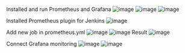 Installed and run Prometheus and Grafana
![image](https://user-images.githubusercontent.com/82173878/177039835-9b7986a0-14de-4daf-8f74-d0aad4aa04c4.png)
![image](https://user-images.githubusercontent.com/82173878/177039905-6b6733e4-903e-4b24-8593-28d905351c2b.png)
![image](https://user-images.githubusercontent.com/82173878/177039870-f04ca743-88a4-49b2-b7ff-f9281e06bf9a.png)

Installed Prometheus plugin for Jenkins
![image](https://user-images.githubusercontent.com/82173878/177039979-2a61da41-0076-4b76-8a09-8d5236292f5f.png)

Add new job in prometheus.yml
![image](https://user-images.githubusercontent.com/82173878/177040215-58e2b311-7091-41b8-9555-ad45bcafd9cc.png)
![image](https://user-images.githubusercontent.com/82173878/177040032-3da02962-3639-43a0-a279-a13c4b9c3c7c.png)
Result
![image](https://user-images.githubusercontent.com/82173878/177040516-e073aba2-1c98-4a45-9f73-1daef9544f7d.png)

Connect Grafana monitoring
![image](https://user-images.githubusercontent.com/82173878/177040663-d71074d9-7d17-4e74-96ff-034255ad4898.png)
![image](https://user-images.githubusercontent.com/82173878/177040896-bb951989-ec23-4b8f-8f45-1fd9f2e490c2.png)
